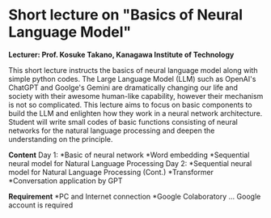 # Short lecture on "Basics of Neural Language Model"
**Lecturer: Prof. Kosuke Takano, Kanagawa Institute of Technology**

This short lecture instructs the basics of neural language model along with simple python codes. The Large Language Model (LLM) such as OpenAI's ChatGPT and Goolge's Gemini are dramatically changing our life and society with their awesome human-like capability, however their mechanism is not so complicated. This lecture aims to focus on basic components to build the LLM and enlighten how they work in a neural network architecture. Student will write small codes of basic functions consisting of neural networks for the natural language processing and deepen the understanding on the principle.

**Content**
Day 1:
*Basic of neural network
*Word embedding
*Sequential neural model for Natural Language Processing
Day 2:
*Sequential neural model for Natural Language Processing (Cont.)
*Transformer
*Conversation application by GPT

**Requirement**
*PC and Internet connection
*Google Colaboratory ... Google account is required
